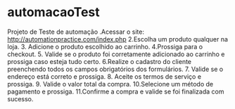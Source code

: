 # automacaoTest
Projeto de Teste de automação 
.Acessar o site: http://automationpractice.com/index.php
2.Escolha um produto qualquer na loja.
3. Adicione o produto escolhido ao carrinho.
4.Prossiga para o checkout.
5. Valide se o produto foi corretamente adicionado ao carrinho e prossiga caso esteja tudo certo.
6.Realize o cadastro do cliente preenchendo todos os campos obrigatórios dos formulários.
7. Valide se o endereço está correto e prossiga.
8. Aceite os termos de serviço e prossiga.
9. Valide o valor total da compra.
10.Selecione um método de pagamento e prossiga.
11.Confirme a compra e valide se foi finalizada com sucesso.
